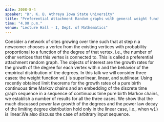 ```yaml
---
date: 2008-8-4
speaker: "Dr. K. B. Athreya Iowa State University"
title: "Preferential Attachment Random graphs with general weight function and general input sequence."
time: "4.00 p.m." 
venue: "Lecture Hall - I, Dept. of Mathematics"
---
```

Consider a network of sites growing over time such that at step n a newcomer chooses a vertex from the existing vertices with probability proportional to a function of the degree of that vertex, i.e., the number of other vertices that this vertex is connected to. This is called a preferential attachment random graph. The objects of interest are the growth rates for the growth of the degree for each vertex with n and the behavior of the empirical distribution of the degrees. In this talk we will consider three cases: the weight function w(.) is superlinear, linear, and sublinear. Using recently obtained limit theorems for the growth rates of a pure birth continuous time Markov chains and an embedding of the discrete time graph sequence in a sequence of continuous time pure birth Markov chains, we establish a number of results for all the three cases. We show that the much discussed power law growth of the degrees and the power law decay of the limiting degree distribution hold only in the linear case, i.e., when w(.) is linear.We also discuss the case of arbitrary input sequence.
